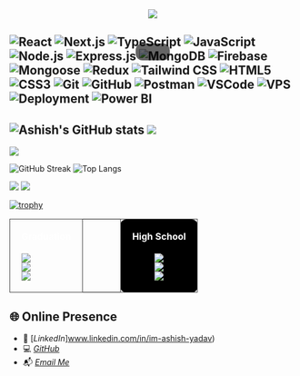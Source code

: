 <div align="center" style="position: relative; text-align: center;">

<img src="https://www.canva.com/design/DAGlz4t_IT8/hGf_oAIu5iOAY-pHZqymdQ/edit?utm_content=DAGlz4t_IT8&utm_campaign=designshare&utm_medium=link2&utm_source=sharebutton"/>

<h1 style="position: absolute; top: 50%; left: 50%; transform: translate(-50%, -50%); color: white; font-size: 3rem; background: rgba(0, 0, 0, 0.6); padding: 15px 30px; border-radius: 12px;">
</h1>
</div>

![React](https://img.shields.io/badge/-React-black?style=flat-square&logo=react)
![Next.js](https://img.shields.io/badge/-Next.js-black?style=flat-square&logo=next.js)
![TypeScript](https://img.shields.io/badge/-TypeScript-black?style=flat-square&logo=typescript)
![JavaScript](https://img.shields.io/badge/-JavaScript-F7DF1E?style=flat&logo=javascript&logoColor=000)
![Node.js](https://img.shields.io/badge/-Node.js-black?style=flat-square&logo=node.js)
![Express.js](https://img.shields.io/badge/-Express.js-black?style=flat-square&logo=express)
![MongoDB](https://img.shields.io/badge/-MongoDB-black?style=flat-square&logo=mongodb)
![Firebase](https://img.shields.io/badge/-Firebase-black?style=flat-square&logo=firebase)
![Mongoose](https://img.shields.io/badge/-Mongoose-black?style=flat-square&logo=mongoose)
![Redux](https://img.shields.io/badge/-Redux-black?style=flat-square&logo=redux)
![Tailwind CSS](https://img.shields.io/badge/-TailwindCSS-black?style=flat-square&logo=tailwind-css)
![HTML5](https://img.shields.io/badge/-HTML5-E34F26?style=flat&logo=html5&logoColor=fff)
![CSS3](https://img.shields.io/badge/-CSS3-1572B6?style=flat&logo=css3)
![Git](https://img.shields.io/badge/-Git-black?style=flat-square&logo=git)
![GitHub](https://img.shields.io/badge/-GitHub-black?style=flat-square&logo=github)
![Postman](https://img.shields.io/badge/-Postman-black?style=flat-square&logo=postman)
![VSCode](https://img.shields.io/badge/-VSCode-black?style=flat-square&logo=visual-studio-code)
![VPS](https://img.shields.io/badge/-VPS-black?style=flat-square&logo=linux)
![Deployment](https://img.shields.io/badge/-Deployment-black?style=flat-square&logo=vercel)
![Power BI](https://img.shields.io/badge/-Power%20BI-black?style=flat-square&logo=powerbi)
---
![Ashish's GitHub stats](https://github-readme-stats.vercel.app/api?username=ashish6667&show_icons=true&theme=radical) <img src="https://github-profile-summary-cards.vercel.app/api/cards/repos-per-language?username=ashish6667&theme=radical" />
---
<img src="https://github-profile-summary-cards.vercel.app/api/cards/profile-details?username=ashish6667&theme=radical" />


![GitHub Streak](https://github-readme-streak-stats.herokuapp.com/?user=ashish6667&theme=radical) ![Top Langs](https://github-readme-stats.vercel.app/api/top-langs/?username=ashish6667&layout=compact&theme=radical)


<img src="https://github-profile-summary-cards.vercel.app/api/cards/most-commit-language?username=ashish6667&theme=radical" /> <img src="https://github-profile-summary-cards.vercel.app/api/cards/productive-time?username=ashish6667&theme=radical&utcOffset=5" />
  
  [![trophy](https://github-profile-trophy.vercel.app/?username=ashish6667&theme=radical&row=1&column=7)](https://github.com/ashish6667)

  <div align="center">

<table>
  <tr>
    <td align="left" style="background-color⚫; color:white; border:1px solid #444; border-radius:10px; padding:20px;">
      <strong style="color:white;">Graduation</strong><br><br>
      <img src="https://img.shields.io/badge/Education-B.Tech_Computer_Science-0d1117?style=flat-square&logoColor=white&color=blue"><br>
      <img src="https://img.shields.io/badge/University-AKTU LUCKNOW-0d1117?style=flat-square&color=grey"><br>
      <img src="https://img.shields.io/badge/Year-2021_–_2025-0d1117?style=flat-square&color=green">
    </td>
    <td width="50"></td>
    <td align="center" style="background-color:#000000; color:white; border:1px solid #444; border-radius:10px; padding:20px;">
      <strong style="color:white;">High School</strong><br><br>
      <img src="https://img.shields.io/badge/HSC-Science_Stream-0d1117?style=flat-square&color=yellow"><br>
      <img src="https://img.shields.io/badge/School-+2 VPSM High School-0d1117?style=flat-square&color=orange"><br>
      <img src="https://img.shields.io/badge/Year-2018_–_2019-0d1117?style=flat-square&color=green">
    </td>
  </tr>
</table>

</div>

## 🌐 Online Presence

- 💼 [*LinkedIn*]www.linkedin.com/in/im-ashish-yadav)    
- 💻 [*GitHub*](https://github.com/ashish6667)  
- 📬 [*Email Me*](mailto:ay1060045@gmail.com)

